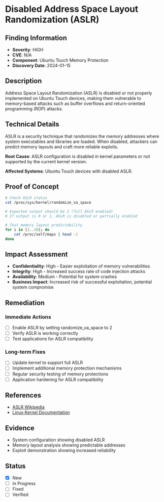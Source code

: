 # Disabled Address Space Layout Randomization (ASLR)

## Finding Information
- **Severity**: HIGH
- **CVE**: N/A
- **Component**: Ubuntu Touch Memory Protection
- **Discovery Date**: 2024-01-15

## Description
Address Space Layout Randomization (ASLR) is disabled or not properly implemented on Ubuntu Touch devices, making them vulnerable to memory-based attacks such as buffer overflows and return-oriented programming (ROP) attacks.

## Technical Details
ASLR is a security technique that randomizes the memory addresses where system executables and libraries are loaded. When disabled, attackers can predict memory layouts and craft more reliable exploits.

**Root Cause**: ASLR configuration is disabled in kernel parameters or not supported by the current kernel version.

**Affected Systems**: Ubuntu Touch devices with disabled ASLR.

## Proof of Concept
```bash
# Check ASLR status
cat /proc/sys/kernel/randomize_va_space

# Expected output should be 2 (full ASLR enabled)
# If output is 0 or 1, ASLR is disabled or partially enabled

# Test memory layout predictability
for i in {1..10}; do
    cat /proc/self/maps | head -1
done
```

## Impact Assessment
- **Confidentiality**: High - Easier exploitation of memory vulnerabilities
- **Integrity**: High - Increased success rate of code injection attacks
- **Availability**: Medium - Potential for system crashes
- **Business Impact**: Increased risk of successful exploitation, potential system compromise

## Remediation
### Immediate Actions
- [ ] Enable ASLR by setting randomize_va_space to 2
- [ ] Verify ASLR is working correctly
- [ ] Test applications for ASLR compatibility

### Long-term Fixes
- [ ] Update kernel to support full ASLR
- [ ] Implement additional memory protection mechanisms
- [ ] Regular security testing of memory protections
- [ ] Application hardening for ASLR compatibility

## References
- [ASLR Wikipedia](https://en.wikipedia.org/wiki/Address_space_layout_randomization)
- [Linux Kernel Documentation](https://www.kernel.org/doc/Documentation/sysctl/kernel.txt)

## Evidence
- System configuration showing disabled ASLR
- Memory layout analysis showing predictable addresses
- Exploit demonstration showing increased reliability

## Status
- [x] New
- [ ] In Progress
- [ ] Fixed
- [ ] Verified
